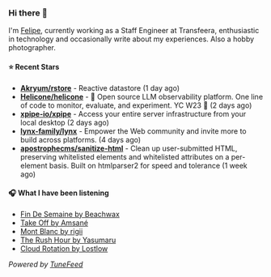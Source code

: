 ### Hi there 👋

I'm [Felipe](https://felipevm.com), currently working as a Staff Engineer at Transfeera, enthusiastic in technology and occasionally write about my experiences. Also a hobby photographer.

#### ⭐ Recent Stars
- **[Akryum/rstore](https://github.com/Akryum/rstore)** - Reactive datastore (1 day ago)
- **[Helicone/helicone](https://github.com/Helicone/helicone)** - 🧊 Open source LLM observability platform. One line of code to monitor, evaluate, and experiment. YC W23 🍓 (2 days ago)
- **[xpipe-io/xpipe](https://github.com/xpipe-io/xpipe)** - Access your entire server infrastructure from your local desktop (2 days ago)
- **[lynx-family/lynx](https://github.com/lynx-family/lynx)** - Empower the Web community and invite more to build across platforms. (4 days ago)
- **[apostrophecms/sanitize-html](https://github.com/apostrophecms/sanitize-html)** - Clean up user-submitted HTML, preserving whitelisted elements and whitelisted attributes on a per-element basis. Built on htmlparser2 for speed and tolerance (1 week ago)

#### 🎧 What I have been listening
- [Fin De Semaine by Beachwax](https://open.spotify.com/track/7ztX5Qtfb7I7hIYhhFglqF)
- [Take Off by Amsané](https://open.spotify.com/track/1vqF90KZkj53yZdmoJZohR)
- [Mont Blanc by rigii](https://open.spotify.com/track/4IUYXrgnBHuIyv42PsFTxH)
- [The Rush Hour by Yasumaru](https://open.spotify.com/track/0KPZLD8jgy1JzoQG4wXHEQ)
- [Cloud Rotation by Lostlow](https://open.spotify.com/track/2RiKx91x98GwFWdDkokXKA)

_Powered by [TuneFeed](https://tunefeed.app?ref=github.com)_
